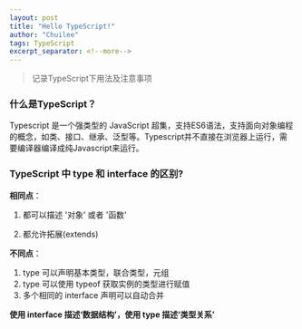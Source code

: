 ```yaml
---
layout: post
title: "Hello TypeScript!"
author: "Chuilee"
tags: TypeScript
excerpt_separator: <!--more-->
---
```


> 记录TypeScript下用法及注意事项

### **什么是TypeScript？**

Typescript 是一个强类型的 JavaScript 超集，支持ES6语法，支持面向对象编程的概念，如类、接口、继承、泛型等。Typescript并不直接在浏览器上运行，需要编译器编译成纯Javascript来运行。

### **TypeScript 中 type 和 interface 的区别?**

**相同点**： 

1. 都可以描述 '对象' 或者 '函数' 

2. 都允许拓展(extends)

**不同点**： 

1. type 可以声明基本类型，联合类型，元组
2. type 可以使用 typeof 获取实例的类型进行赋值
3. 多个相同的 interface 声明可以自动合并

**使用 interface 描述‘数据结构’，使用 type 描述‘类型关系’**


